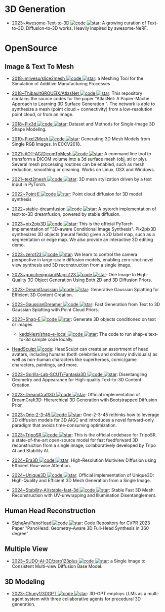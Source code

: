 # 3D Generation

- [2023~Awesome-Text-to-3D ![code](https://ng-tech.icu/assets/code.svg) ![star](https://img.shields.io/github/stars/yyeboah/Awesome-Text-to-3D)](https://github.com/yyeboah/Awesome-Text-to-3D): A growing curation of Text-to-3D, Diffusion-to-3D works. Heavily inspired by awesome-NeRF.

# OpenSource

## Image & Text To Mesh

- [2018~mlivesu/slice2mesh ![code](https://ng-tech.icu/assets/code.svg) ![star](https://img.shields.io/github/stars/mlivesu/slice2mesh)](https://github.com/mlivesu/slice2mesh): a Meshing Tool for the Simulation of Additive Manufacturing Processes

- [2018~ThibaultGROUEIX/AtlasNet ![code](https://ng-tech.icu/assets/code.svg) ![star](https://img.shields.io/github/stars/ThibaultGROUEIX/AtlasNet)](https://github.com/ThibaultGROUEIX/AtlasNet): This repository contains the source codes for the paper "AtlasNet: A Papier-Mâché Approach to Learning 3D Surface Generation ". The network is able to synthesize a mesh (point cloud + connectivity) from a low-resolution point cloud, or from an image.

- [2018~Pix3d ![code](https://ng-tech.icu/assets/code.svg) ![star](https://img.shields.io/github/stars/xingyuansun/pix3d)](https://github.com/xingyuansun/pix3d): Dataset and Methods for Single-Image 3D Shape Modeling.

- [2019~Pixel2Mesh ![code](https://ng-tech.icu/assets/code.svg) ![star](https://img.shields.io/github/stars/nywang16/Pixel2Mesh)](https://github.com/nywang16/Pixel2Mesh): Generating 3D Mesh Models from Single RGB Images. In ECCV2018.

- [2021~AOT-AG/DicomToMesh ![code](https://ng-tech.icu/assets/code.svg) ![star](https://img.shields.io/github/stars/AOT-AG/DicomToMesh)](https://github.com/AOT-AG/DicomToMesh): A command line tool to transform a DICOM volume into a 3d surface mesh (obj, stl or ply). Several mesh processing routines can be enabled, such as mesh reduction, smoothing or cleaning. Works on Linux, OSX and Windows.

- [2021~text2mesh ![code](https://ng-tech.icu/assets/code.svg) ![star](https://img.shields.io/github/stars/threedle/text2mesh)](https://github.com/threedle/text2mesh): 3D mesh stylization driven by a text input in PyTorch.

- [2022~Point·E ![code](https://ng-tech.icu/assets/code.svg) ![star](https://img.shields.io/github/stars/openai/point-e)](https://github.com/openai/point-e): Point cloud diffusion for 3D model synthesis

- [2022~stable-dreamfusion ![code](https://ng-tech.icu/assets/code.svg) ![star](https://img.shields.io/github/stars/ashawkey/stable-dreamfusion)](https://github.com/ashawkey/stable-dreamfusion): A pytorch implementation of text-to-3D dreamfusion, powered by stable diffusion.

- [2023~pix2pix3D ![code](https://ng-tech.icu/assets/code.svg) ![star](https://img.shields.io/github/stars/dunbar12138/pix2pix3D)](https://github.com/dunbar12138/pix2pix3D): This is the official PyTorch implementation of "3D-aware Conditional Image Synthesis". Pix2pix3D synthesizes 3D objects (neural fields) given a 2D label map, such as a segmentation or edge map. We also provide an interactive 3D editing demo.

- [2023~zero123 ![code](https://ng-tech.icu/assets/code.svg) ![star](https://img.shields.io/github/stars/cvlab-columbia/zero123)](https://github.com/cvlab-columbia/zero123): We learn to control the camera perspective in large-scale diffusion models, enabling zero-shot novel view synthesis and 3D reconstruction from a single image.

- [2023~guochengqian/Magic123 ![code](https://ng-tech.icu/assets/code.svg) ![star](https://img.shields.io/github/stars/guochengqian/Magic123)](https://github.com/guochengqian/Magic123): One Image to High-Quality 3D Object Generation Using Both 2D and 3D Diffusion Priors.

- [2023~DreamGaussian ![code](https://ng-tech.icu/assets/code.svg) ![star](https://img.shields.io/github/stars/dreamgaussian/dreamgaussian)](https://github.com/dreamgaussian/dreamgaussian): Generative Gaussian Splatting for Efficient 3D Content Creation.

- [2023~GaussianDreamer ![code](https://ng-tech.icu/assets/code.svg) ![star](https://img.shields.io/github/stars/hustvl/GaussianDreamer)](https://github.com/hustvl/GaussianDreamer): Fast Generation from Text to 3D Gaussian Splatting with Point Cloud Priors.

- [2023~Shap-E ![code](https://ng-tech.icu/assets/code.svg) ![star](https://img.shields.io/github/stars/openai/shap-e)](https://github.com/openai/shap-e): Generate 3D objects conditioned on text or images.

  - [kedzkiest/shap-e-local ![code](https://ng-tech.icu/assets/code.svg) ![star](https://img.shields.io/github/stars/kedzkiest/shap-e-local)](https://github.com/kedzkiest/shap-e-local): The code to run shap-e text-to-3d sample code locally.

- [HeadSculpt ![code](https://ng-tech.icu/assets/code.svg)](https://brandonhan.uk/HeadSculpt/): HeadSculpt can create an assortment of head avatars, including humans (both celebrities and ordinary individuals) as well as non-human characters like superheroes, comic/game characters, paintings, and more.

- [2023~Gorilla-Lab-SCUT/Fantasia3D ![code](https://ng-tech.icu/assets/code.svg) ![star](https://img.shields.io/github/stars/Gorilla-Lab-SCUT/Fantasia3D)](https://github.com/Gorilla-Lab-SCUT/Fantasia3D): Disentangling Geometry and Appearance for High-quality Text-to-3D Content Creation.

- [2023~DreamCraft3D ![code](https://ng-tech.icu/assets/code.svg) ![star](https://img.shields.io/github/stars/deepseek-ai/DreamCraft3D)](https://github.com/deepseek-ai/DreamCraft3D): Official implementation of DreamCraft3D: Hierarchical 3D Generation with Bootstrapped Diffusion Prior

- [2023~One-2-3-45 ![code](https://ng-tech.icu/assets/code.svg) ![star](https://img.shields.io/github/stars/One-2-3-45/One-2-3-45)](https://github.com/One-2-3-45/One-2-3-45): One-2-3-45 rethinks how to leverage 2D diffusion models for 3D AIGC and introduces a novel forward-only paradigm that avoids time-consuming optimization.

- [2023~TripoSR ![code](https://ng-tech.icu/assets/code.svg) ![star](https://img.shields.io/github/stars/VAST-AI-Research/TripoSR)](https://github.com/VAST-AI-Research/TripoSR): This is the official codebase for TripoSR, a state-of-the-art open-source model for fast feedforward 3D reconstruction from a single image, collaboratively developed by Tripo AI and Stability AI.

- [2024~Era3D ![code](https://ng-tech.icu/assets/code.svg) ![star](https://img.shields.io/github/stars/pengHTYX/Era3D)](https://github.com/pengHTYX/Era3D): High-Resolution Multiview Diffusion using Efficient Row-wise Attention.

- [2024~Unique3D ![code](https://ng-tech.icu/assets/code.svg) ![star](https://img.shields.io/github/stars/AiuniAI/Unique3D)](https://github.com/AiuniAI/Unique3D): Official implementation of Unique3D: High-Quality and Efficient 3D Mesh Generation from a Single Image.

- [2024~Stability-AI/stable-fast-3d ![code](https://ng-tech.icu/assets/code.svg) ![star](https://img.shields.io/github/stars/Stability-AI/stable-fast-3d)](https://github.com/Stability-AI/stable-fast-3d): Stable Fast 3D Mesh Reconstruction with UV-unwrapping and Illumination Disentanglement.

## Human Head Reconstruction

- [SizheAn/PanoHead ![code](https://ng-tech.icu/assets/code.svg) ![star](https://img.shields.io/github/stars/SizheAn/PanoHead)](https://github.com/SizheAn/PanoHead): Code Repository for CVPR 2023 Paper "PanoHead: Geometry-Aware 3D Full-Head Synthesis in 360 degree"

## Multiple View

- [2023~SUDO-AI-3D/zero123plus ![code](https://ng-tech.icu/assets/code.svg) ![star](https://img.shields.io/github/stars/SUDO-AI-3D/zero123plus)](https://github.com/SUDO-AI-3D/zero123plus): a Single Image to Consistent Multi-view Diffusion Base Model.

## 3D Modeling

- [2023~Chuny1/3DGPT ![code](https://ng-tech.icu/assets/code.svg) ![star](https://img.shields.io/github/stars/Chuny1/3DGPT)](https://github.com/Chuny1/3DGPT): 3D-GPT employs LLMs as a multi-agent system with three collaborative agents for procedural 3D generation.

